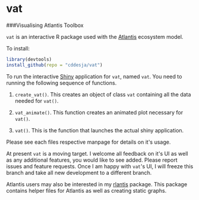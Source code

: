# vat
###Visualising Atlantis Toolbox 

`vat` is an interactive R package used with the [Atlantis](http://atlantis.cmar.csiro.au/) ecosystem model. 

To install: 

```R
library(devtools)
install_github(repo = "cddesja/vat")
```

To run the interactive [Shiny](http://shiny.rstudio.com/) application for `vat`, named `vat`. You need to running the following sequence of functions.

1. `create_vat()`. This creates an object of class `vat` containing all the data needed for `vat()`.

2. `vat_animate()`. This function creates an animated plot necessary for `vat()`.

3. `vat()`. This is the function that launches the actual shiny application.

Please see each files respective manpage for details on it's usage. 

At present `vat` is a moving target. I welcome all feedback on it's UI as well as any additional features, you would like to see added. Please report issues and feature requests. Once I am happy with `vat`'s UI, I will freeze this branch and take all new development to a different branch. 

Atlantis users may also be interested in my [rlantis](http://github.com/cddesja/rlantis) package. This package contains helper files for Atlantis as well as creating static graphs.
